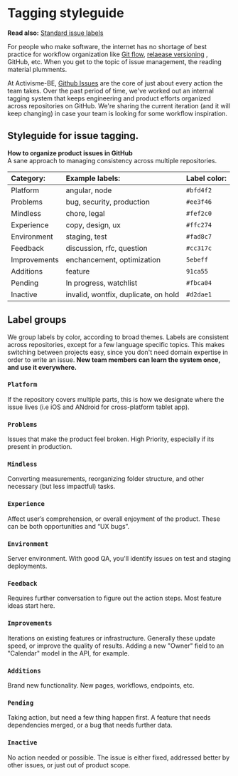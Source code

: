 # Tagging styleguide

**Read also:** [Standard issue labels](../documentatie/github-default-labels.md)

For people who make software, the internet has no shortage of best practice for workflow organization
like [Git flow](https://www.atlassian.com/git/tutorials/comparing-workflows), [relaease versioning](http://semver.org/)
, GitHub, etc. When you get to the topic of issue management, the reading material plumments.

At Activisme-BE, [Github Issues](https://guides.github.com/features/issues/) are the core of just about every action the team takes.
Over the past period of time, we've worked out an internal tagging system that keeps engineering and product efforts organized
across repositories on GitHub. We're sharing the current iteration (and it will keep changing) in case your team is looking for some
workflow inspiration.

## Styleguide for issue tagging.

**How to organize product issues in GitHub** <br>
A sane approach to managing consistency across multiple repositories.

| Category:         | Example labels:                      | Label color:   |
| :---------------- | :----------------------------------- | :------------- |
| Platform          | angular, node                        | `#bfd4f2`      |    
| Problems          | bug, security, production            | `#ee3f46`      |
| Mindless          | chore, legal                         | `#fef2c0`      |
| Experience        | copy, design, ux                     | `#ffc274`      |   
| Environment       | staging, test                        | `#fad8c7`      |
| Feedback          | discussion, rfc, question            | `#cc317c`      |
| Improvements      | enchancement, optimization           | `5ebeff`       |
| Additions         | feature                              | `91ca55`       |
| Pending           | In progress, watchlist               | `#fbca04`      |
| Inactive          | invalid, wontfix, duplicate, on hold | `#d2dae1`      |

## Label groups

We group labels by color, according to broad themes. Labels are consistent across repositories,
except for a few language specific topics. This makes switching between projects easy, since you
don't need domain expertise in order to write an issue.
**New team members can learn the system once, and use it everywhere.**

### `Platform`
If the repository covers multiple parts, this is how we designate where the issue lives
(i.e iOS and ANdroid for cross-platform tablet app).

### `Problems`
Issues that make the product feel broken. High Priority, especially if its present in production.

### `Mindless`
Converting measurements, reorganizing folder structure, and other necessary (but less impactful) tasks.

### `Experience`
Affect user’s comprehension, or overall enjoyment of the product. These can be both opportunities and “UX bugs”.

### `Environment`
Server environment. With good QA, you'll identify issues on test and staging deployments.

### `Feedback`
Requires further conversation to figure out the action steps. Most feature ideas start here.

### `Improvements`
Iterations on existing features or infrastructure. Generally these update speed, or improve the quality
of results. Adding a new "Owner" field to an "Calendar" model in the API, for example.

### `Additions`
Brand new functionality. New pages, workflows, endpoints, etc.

### `Pending`
Taking action, but need a few thing happen first. A feature that needs dependencies merged, or a bug that needs further data.

### `Inactive`
No action needed or possible. The issue is either fixed, addressed better by other issues, or just out of product scope.

